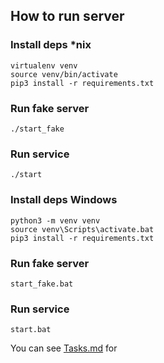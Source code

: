 ## How to run server

### Install deps *nix
```shell
virtualenv venv
source venv/bin/activate
pip3 install -r requirements.txt
```

### Run fake server
```shell
./start_fake
```

### Run service
```shell
./start
```

### Install deps Windows
```shell
python3 -m venv venv
source venv\Scripts\activate.bat
pip3 install -r requirements.txt
```

### Run fake server
```shell
start_fake.bat
```

### Run service
```shell
start.bat
```


You can see [Tasks.md](/Tasks.md) for 
